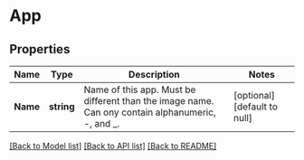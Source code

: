 # App

## Properties
Name | Type | Description | Notes
------------ | ------------- | ------------- | -------------
**Name** | **string** | Name of this app. Must be different than the image name. Can ony contain alphanumeric, -, and _. | [optional] [default to null]

[[Back to Model list]](../README.md#documentation-for-models) [[Back to API list]](../README.md#documentation-for-api-endpoints) [[Back to README]](../README.md)


